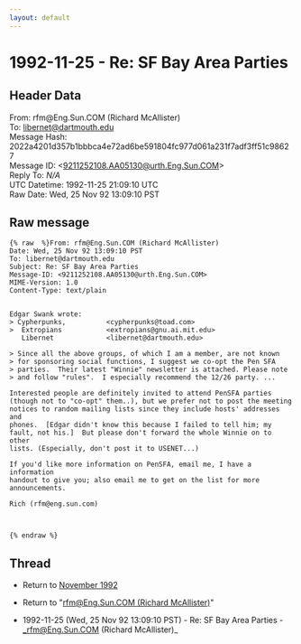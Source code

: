 ```yaml
---
layout: default
---
```


# 1992-11-25 - Re: SF Bay Area Parties

## Header Data

From: rfm<span>@</span>Eng.Sun.COM (Richard McAllister)<br>
To: libernet@dartmouth.edu<br>
Message Hash: 2022a4201d357b1bbbca4e72ad6be591804fc977d061a231f7adf3ff51c98627<br>
Message ID: \<9211252108.AA05130@urth.Eng.Sun.COM\><br>
Reply To: _N/A_<br>
UTC Datetime: 1992-11-25 21:09:10 UTC<br>
Raw Date: Wed, 25 Nov 92 13:09:10 PST<br>

## Raw message

```
{% raw  %}From: rfm@Eng.Sun.COM (Richard McAllister)
Date: Wed, 25 Nov 92 13:09:10 PST
To: libernet@dartmouth.edu
Subject: Re: SF Bay Area Parties
Message-ID: <9211252108.AA05130@urth.Eng.Sun.COM>
MIME-Version: 1.0
Content-Type: text/plain


Edgar Swank wrote:
> Cypherpunks,          <cypherpunks@toad.com>
>  Extropians           <extropians@gnu.ai.mit.edu>
   Libernet             <libernet@dartmouth.edu>
 
> Since all the above groups, of which I am a member, are not known
> for sponsoring social functions, I suggest we co-opt the Pen SFA
> parties.  Their latest "Winnie" newsletter is attached. Please note
> and follow "rules".  I especially recommend the 12/26 party. ...

Interested people are definitely invited to attend PenSFA parties
(though not to "co-opt" them..), but we prefer not to post the meeting
notices to random mailing lists since they include hosts' addresses and
phones.  [Edgar didn't know this because I failed to tell him; my
fault, not his.]  But please don't forward the whole Winnie on to other
lists. (Especially, don't post it to USENET...)

If you'd like more information on PenSFA, email me, I have a information
handout to give you; also email me to get on the list for more announcements.

Rich (rfm@eng.sun.com)



{% endraw %}
```

## Thread

+ Return to [November 1992](/archive/1992/11)

+ Return to "[rfm<span>@</span>Eng.Sun.COM (Richard McAllister)](/author/rfm_at_eng_sun_com_richard_mcallister_)"

+ 1992-11-25 (Wed, 25 Nov 92 13:09:10 PST) - Re: SF Bay Area Parties - _rfm@Eng.Sun.COM (Richard McAllister)_

